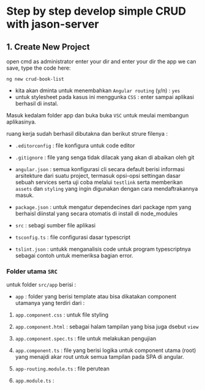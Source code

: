 # Step by step develop simple CRUD with jason-server

## 1. Create New Project

open cmd as administrator enter your dir and enter your dir the app we can save, type the code here:

`ng new crud-book-list`

- kita akan dminta untuk menembahkan `Angular routing` (y/n) : `yes`
- untuk stylesheet pada kasus ini menggunka `CSS` : enter sampai aplikasi berhasil di instal.

Masuk kedalam folder app dan buka buka `VSC` untuk meulai membangun aplikasinya.

ruang kerja sudah berhasil dibutakna dan berikut strure filenya :

- `.editorconfig` : file konfigura untuk code editor
- `.gitignore` : file yang senga tidak dilacak yang akan di abaikan oleh git

- `angular.json` : semua konfigurasi cli secara default berisi informasi arsitekture dari suatu project, termasuk opsi-opsi settingan dasar sebuah services serta uji coba melalui `testlink` serta memberikan `assets` dan `styling` yang ingin digunakan dengan cara mendaftrakannya masuk.
- `package.json` : untuk mengatur dependecines dari package npm yang berhaisl diinstal yang secara otomatis di install di node_modules

- `src` : sebagi sumber file aplikasi
- `tsconfig.ts` : file configurasi dasar typescript
- `tslint.json` : untukk menganalisis code untuk program typescriptnya sebagai contoh untuk memeriksa bagian error.


### Folder utama `SRC`

untuk folder `src/app` berisi :

- `app` : folder yang berisi template atau bisa dikatakan component utamanya yang terdiri dari :
1. `app.component.css` : untuk file styling
2. `app.component.html` : sebagai halam tampilan yang bisa juga dsebut `view`
3. `app.component.spec.ts` : file untuk melakukan pengujian
4. `app.component.ts` :  file yang berisi logika untuk component utama (root) yang menajdi akar rout untuk semua tampilan pada SPA di angular.

5. `app-routing.module.ts` : file perutean
6. `app.module.ts` :